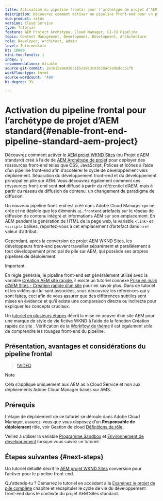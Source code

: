 ```yaml
---
title: Activation du pipeline frontal pour l’archétype de projet d’AEM standard
description: Découvrez comment activer un pipeline front-end pour un projet d’AEM standard pour un déploiement plus rapide des ressources statiques telles que CSS, JavaScript, Polices et Icônes. Séparation également du développement front-end du développement principal de la pile complète sur AEM.
sub-product: sites
version: Cloud Service
type: Tutorial
feature: AEM Project Archetype, Cloud Manager, CI-CD Pipeline
topic: Content Management, Development, Development, Architecture
role: Developer, Architect, Admin
level: Intermediate
kt: 10689
mini-toc-levels: 1
index: y
recommendations: disable
source-git-commit: 2e3615e9e9305165ca9c3c93b38ac7e9bdcc51fb
workflow-type: tm+mt
source-wordcount: '490'
ht-degree: 3%

---
```



# Activation du pipeline frontal pour l’archétype de projet d’AEM standard{#enable-front-end-pipeline-standard-aem-project}

Découvrez comment activer le [AEM projet WKND Sites](https://github.com/adobe/aem-guides-wknd) (ou Projet d’AEM standard) créé à l’aide de [AEM Archétype de projet](https://github.com/adobe/aem-project-archetype) pour déployer des ressources front-end telles que CSS, JavaScript, Polices et Icônes à l’aide d’un pipeline front-end afin d’accélérer le cycle de développement vers déploiement. Séparation du développement front-end et du développement principal en pile sur AEM. Vous découvrez également comment ces ressources front-end sont __not__ diffusé à partir du référentiel d’AEM, mais à partir du réseau de diffusion de contenu, un changement de paradigme de diffusion.


Un nouveau pipeline front-end est créé dans Adobe Cloud Manager qui ne crée et ne déploie que les éléments `ui.frontend` artefacts sur le réseau de diffusion de contenu intégré et informations AEM sur son emplacement. En AEM pendant la génération de HTML de la page web, la variable `<link>` et `<script>` balises, reportez-vous à cet emplacement d’artefact dans `href` valeur d’attribut.

Cependant, après la conversion de projet AEM WKND Sites, les développeurs front-end peuvent travailler séparément et parallèlement à tout développement principal de pile sur AEM, qui possède ses propres pipelines de déploiement.

>[!IMPORTANT]
>
>En règle générale, le pipeline front-end est généralement utilisé avec la variable [Création AEM site rapide](https://experienceleague.adobe.com/docs/experience-manager-cloud-service/content/sites/administering/site-creation/quick-site/overview.html?lang=en), il existe un tutoriel connexe [Prise en main d’AEM Sites - Création rapide d’un site](https://experienceleague.adobe.com/docs/experience-manager-learn/getting-started-wknd-tutorial-develop/site-template/overview.html) pour en savoir plus. Dans ce tutoriel et les vidéos qui lui sont associées, vous découvrez les références qui y sont faites, ceci afin de vous assurer que des différences subtiles sont mises en évidence et qu&#39;il existe une comparaison directe ou indirecte pour expliquer les concepts cruciaux.


Un [tutoriel en plusieurs étapes](https://experienceleague.adobe.com/docs/experience-manager-learn/getting-started-wknd-tutorial-develop/site-template/overview.html) décrit la mise en oeuvre d’un site AEM pour une marque de style de vie fictive WKND à l’aide de la fonction Création rapide de site . Vérification de la [Workflow de thème](https://experienceleague.adobe.com/docs/experience-manager-learn/getting-started-wknd-tutorial-develop/site-template/theming.html) il est également utile de comprendre les rouages front-end du pipeline.

## Présentation, avantages et considérations du pipeline frontal

>[!VIDEO](https://video.tv.adobe.com/v/3409343/)


>[!NOTE]
>
>Cela s’applique uniquement aux AEM as a Cloud Service et non aux déploiements Adobe Cloud Manager basés sur AMS.

## Prérequis

L’étape de déploiement de ce tutoriel se déroule dans Adobe Cloud Manager, assurez-vous que vous disposez d’un __Responsable de déploiement__ rôle, voir Gestion de cloud [Définitions de rôle](https://experienceleague.adobe.com/docs/experience-manager-cloud-manager/content/requirements/users-and-roles.html?lang=en#role-definitions).

Veillez à utiliser la variable [Programme Sandbox](https://experienceleague.adobe.com/docs/experience-manager-cloud-service/content/implementing/using-cloud-manager/programs/introduction-sandbox-programs.html) et [Environnement de développement](https://experienceleague.adobe.com/docs/experience-manager-cloud-service/content/implementing/using-cloud-manager/manage-environments.html) lorsque vous suivez ce tutoriel.

## Étapes suivantes {#next-steps}

Un tutoriel détaillé décrit le [AEM projet WKND Sites](https://github.com/adobe/aem-guides-wknd) conversion pour l’activer pour le pipeline front-end.

Qu&#39;attends-tu ? Démarrez le tutoriel en accédant à la [Examinez le projet de pile complète](review-uifrontend-module.md) chapitre et récapituler le cycle de vie du développement front-end dans le contexte du projet AEM Sites standard.

